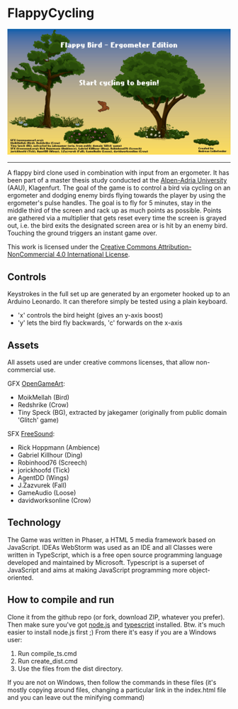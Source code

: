 # FlappyCycling

![Screenshot](screenshots/title.png)

---
A flappy bird clone used in combination with input from an ergometer. It has been part of a master thesis study conducted at the [Alpen-Adria University](https://www.aau.at/) (AAU), Klagenfurt. The goal of the game is to control a bird via cycling on an ergometer and dodging enemy birds flying towards the player by using the ergometer's pulse handles. The goal is to fly for 5 minutes, stay in the middle third of the screen and rack up as much points as possible. Points are gathered via a multiplier that gets reset every time the screen is grayed out, i.e. the bird exits the designated screen area or is hit by an enemy bird. Touching the ground triggers an instant game over.

This work is licensed under the [Creative Commons Attribution-NonCommercial 4.0 International License](http://creativecommons.org/licenses/by-nc/4.0/).

## Controls
Keystrokes in the full set up are generated by an ergometer hooked up to an Arduino Leonardo. It can therefore simply be tested using a plain keyboard.

* 'x' controls the bird height (gives an y-axis boost)
* 'y' lets the bird fly backwards, 'c' forwards on the x-axis

## Assets
All assets used are under creative commons licenses, that allow non-commercial use.

GFX [OpenGameArt](http://opengameart.org):
* MoikMellah (Bird)
* Redshrike (Crow) 
* Tiny Speck (BG), extracted by jakegamer (originally from public domain 'Glitch' game)

SFX [FreeSound](http://freesound.org): 
* Rick Hoppmann (Ambience)
* Gabriel Killhour (Ding)
* Robinhood76 (Screech)
* jorickhoofd (Tick)
* AgentDD (Wings) 
* J.Zazvurek (Fall) 
* GameAudio (Loose)
* davidworksonline (Crow)

## Technology
The Game was written in Phaser, a HTML 5 media framework based on JavaScript. IDEAs WebStorm was used as an IDE and all Classes were written in TypeScript, which is a free open source programming language developed and maintained by Microsoft. Typescript is a superset of JavaScript and aims at making JavaScript programming more object-oriented.

## How to compile and run

Clone it from the github repo (or fork, download ZIP, whatever you prefer). Then make sure you've got [node.js](https://nodejs.org/en/) and [typescript](http://www.typescriptlang.org/) installed. Btw. it's much easier to install node.js first ;) From there it's easy if you are a Windows user:

1. Run compile_ts.cmd
2. Run create_dist.cmd
3. Use the files from the dist directory.

If you are not on Windows, then follow the commands in these files (it's mostly copying around files, changing a particular link in the index.html file and you can leave out the minifying command)
